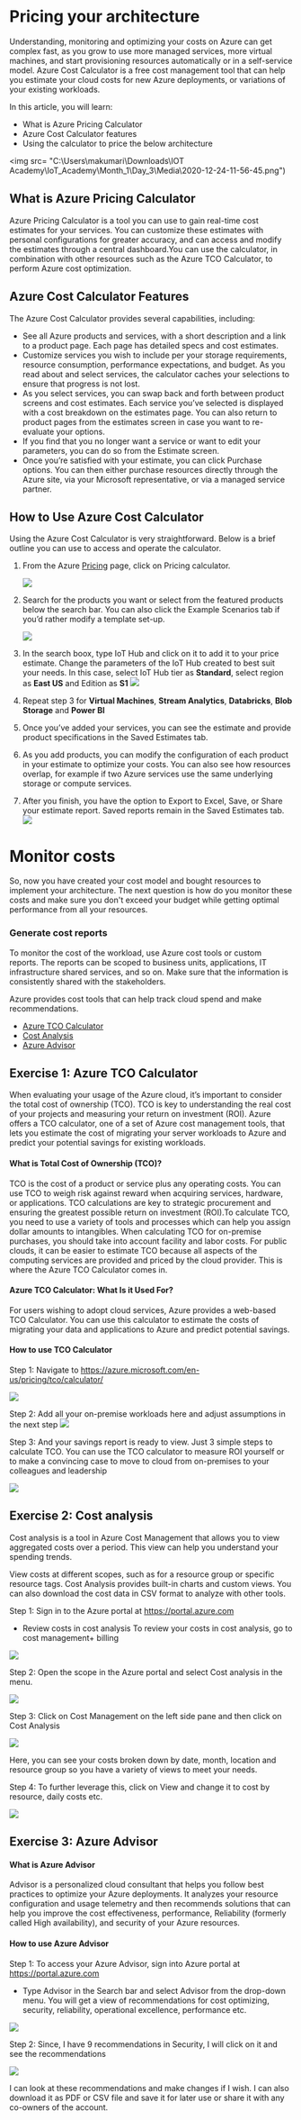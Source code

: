 # Pricing your architecture


Understanding, monitoring and optimizing your costs on Azure can get complex fast, as you grow to use more managed services, more virtual machines, and start provisioning resources automatically or in a self-service model. Azure Cost Calculator is a free cost management tool that can help you estimate your cloud costs for new Azure deployments, or variations of your existing workloads.

In this article, you will learn:
- What is Azure Pricing Calculator
- Azure Cost Calculator features
- Using the calculator to price the below architecture 

 <img src= "C:\Users\makumari\Downloads\IOT Academy\IoT_Academy\Month_1\Day_3\Media\2020-12-24-11-56-45.png")


## What is Azure Pricing Calculator

Azure Pricing Calculator is a tool you can use to gain real-time cost estimates for your services. You can customize these estimates with personal configurations for greater accuracy, and can access and modify the estimates through a central dashboard.You can use the calculator, in combination with other resources such as the Azure TCO Calculator, to perform Azure cost optimization.

## Azure Cost Calculator Features

The Azure Cost Calculator provides several capabilities, including:

- See all Azure products and services, with a short description and a link to a product page. Each page has detailed specs and cost estimates.
- Customize services you wish to include per your storage requirements, resource consumption, performance expectations, and budget. As you read about and select services, the calculator caches your selections to ensure that progress is not lost.
- As you select services, you can swap back and forth between product screens and cost estimates. Each service you’ve selected is displayed with a cost breakdown on the estimates page. You can also return to product pages from the estimates screen in case you want to re-evaluate your options.
- If you find that you no longer want a service or want to edit your parameters, you can do so from the Estimate screen.
- Once you’re satisfied with your estimate, you can click Purchase options. You can then either purchase resources directly through the Azure site, via your Microsoft representative, or via a managed service partner.

## How to Use Azure Cost Calculator

Using the Azure Cost Calculator is very straightforward. Below is a brief outline you can use to access and operate the calculator.
1. From the Azure <a href="https://azure.microsoft.com/en-us/pricing/">Pricing</a> page, click on Pricing calculator.

    ![](2020-12-24-12-14-52.png)

2. Search for the products you want or select from the featured products below the search bar. You can also click the Example Scenarios tab if you’d rather modify a template set-up.

    ![](2020-12-24-12-16-10.png)

3. In the search boox, type IoT Hub and click on it to add it to your price estimate. Change the parameters of the IoT Hub created to best suit your needs. In this case, select IoT Hub tier as **Standard**, select region as **East US** and Edition as **S1**
 ![](2021-03-03-19-25-47.png)

1. Repeat step 3 for **Virtual Machines**, **Stream Analytics**, **Databricks**, **Blob Storage** and **Power BI**
1. Once you’ve added your services, you can see the estimate and provide product specifications in the Saved Estimates tab. 

1. As you add products, you can modify the configuration of each product in your estimate to optimize your costs. You can also see how resources overlap, for example if two Azure services use the same underlying storage or compute services.
1. After you finish, you have the option to Export to Excel, Save, or Share your estimate report. Saved reports remain in the Saved Estimates tab. 
![](2021-03-03-19-49-14.png)


 


# Monitor costs

So, now you have created your cost model and bought resources to implement your architecture. The next question is how do you monitor these costs and make sure you don't exceed your budget while getting optimal performance from all your resources.

### Generate cost reports

To monitor the cost of the workload, use Azure cost tools or custom reports. The reports can be scoped to business units, applications, IT infrastructure shared services, and so on. Make sure that the information is consistently shared with the stakeholders.

Azure provides cost tools that can help track cloud spend and make recommendations.

- <a href="https://azure.microsoft.com/en-us/pricing/tco/#:~:text=The%20TCO%20Calculator%20lets%20you,save%20by%20moving%20to%20Azure.">Azure TCO Calculator</a>
- <a href="https://docs.microsoft.com/en-us/azure/cost-management-billing/costs/quick-acm-cost-analysis?tabs=azure-portal"> Cost Analysis
- <a href="https://docs.microsoft.com/en-us/azure/advisor/advisor-cost-recommendations">Azure Advisor</a>


## Exercise 1: Azure TCO Calculator

When evaluating your usage of the Azure cloud, it’s important to consider the total cost of ownership (TCO). TCO is key to understanding the real cost of your projects and measuring your return on investment (ROI). Azure offers a TCO calculator, one of a set of Azure cost management tools, that lets you estimate the cost of migrating your server workloads to Azure and predict your potential savings for existing workloads.

#### What is Total Cost of Ownership (TCO)?
TCO is the cost of a product or service plus any operating costs. You can use TCO to weigh risk against reward when acquiring services, hardware, or applications. TCO calculations are key to strategic procurement and ensuring the greatest possible return on investment (ROI).To calculate TCO, you need to use a variety of tools and processes which can help you assign dollar amounts to intangibles. When calculating TCO for on-premise purchases, you should take into account facility and labor costs. For public clouds, it can be easier to estimate TCO because all aspects of the computing services are provided and priced by the cloud provider. This is where the Azure TCO Calculator comes in.

#### Azure TCO Calculator: What Is it Used For?

For users wishing to adopt cloud services, Azure provides a web-based TCO Calculator. You can use this calculator to estimate the costs of migrating your data and applications to Azure and predict potential savings.

#### How to use TCO Calculator

Step 1: Navigate to https://azure.microsoft.com/en-us/pricing/tco/calculator/

![](2020-12-24-13-19-54.png)

Step 2: Add all your on-premise workloads here and adjust assumptions in the next step
 ![](2020-12-24-13-22-53.png)

Step 3: And your savings report is ready to view. Just 3 simple steps to calculate TCO. You can use the TCO calculator to measure ROI yourself or to make a convincing case to move to cloud from on-premises to your colleagues and leadership

![](2020-12-24-13-24-30.png)




## Exercise 2: Cost analysis
Cost analysis is a tool in Azure Cost Management that allows you to view aggregated costs over a period. This view can help you understand your spending trends.

View costs at different scopes, such as for a resource group or specific resource tags. Cost Analysis provides built-in charts and custom views. You can also download the cost data in CSV format to analyze with other tools.


Step 1: Sign in to the Azure portal at https://portal.azure.com
-  Review costs in cost analysis
To review your costs in cost analysis, go to cost management+ billing 

 ![](2020-12-24-12-44-28.png)

Step 2: Open the scope in the Azure portal and select Cost analysis in the menu.

 ![](2020-12-24-12-45-54.png)

Step 3: Click on Cost Management on the left side pane and then click on Cost Analysis

 ![](2020-12-24-12-48-49.png)

Here, you can see your costs broken down by date, month, location and resource group so you have a variety of views to meet your needs.

Step 4: To further leverage this, click on View and change it to cost by resource, daily costs etc. 

![](2020-12-24-12-54-42.png)



## Exercise 3: Azure Advisor

#### What is Azure Advisor

Advisor is a personalized cloud consultant that helps you follow best practices to optimize your Azure deployments. It analyzes your resource configuration and usage telemetry and then recommends solutions that can help you improve the cost effectiveness, performance, Reliability (formerly called High availability), and security of your Azure resources.

#### How to use Azure Advisor

Step 1: To access your Azure Advisor, sign into Azure portal at https://portal.azure.com
- Type Advisor in the Search bar and select Advisor from the drop-down menu. You will get a view of recommendations for cost optimizing, security, reliability, operational excellence, performance etc.

 ![](2020-12-24-13-01-03.png)

Step 2: Since, I have 9 recommendations in Security, I will click on it and see the recommendations

![](2020-12-24-13-03-08.png)

I can look at these recommendations and make changes if I wish. I can also download it as PDF or CSV file and save it for later use or share it with any co-owners of the account. 











